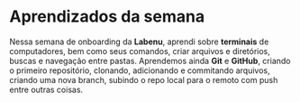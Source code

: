 # Aprendizados da semana

Nessa semana de onboarding da **Labenu**, aprendi sobre **terminais** de computadores, bem como seus comandos, criar arquivos e diretórios, buscas e navegação entre pastas. Aprendemos ainda **Git** e **GitHub**, criando o primeiro repositório, clonando, adicionando e commitando arquivos, criando uma nova branch, subindo o repo local para o remoto com push entre outras coisas.